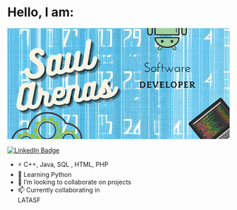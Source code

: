 <div>
  <h1 aling="center"> Hello, I am: </h1>
</div>
<div aling="center">
        <img src="/Saul.png" alt="Presentation">
    </div>
    
[![LinkedIn Badge](https://img.shields.io/badge/LinkedIn-Profile-informational?style=flat&logo=linkedin&logoColor=white&color=0D76A8)](https://www.linkedin.com/in/sa%C3%BAl-arenas-53a873141/)
- ⚡ C++, Java, SQL , HTML, PHP
- 🌱 Learning Python
- 👯 I’m looking to collaborate on projects
- 📫 Currently collaborating in <div href=https://latasf.org/>LATASF</div>

<!--
**Saul2800/Saul2800** is a ✨ _special_ ✨ repository because its `README.md` (this file) appears on your GitHub profile.

Here are some ideas to get you started:

- 🔭 I’m currently working on ...![Saul](https://github.com/Saul2800/Saul2800/assets/66098893/db341484-0942-4c3d-92ea-4f3bd342c5a0)

- 🤔 I’m looking for help with ...
- 💬 Ask me about ...
- 📫 How to reach me: ...
- 😄 Pronouns: ...
- ⚡ Fun fact: ...
-->
